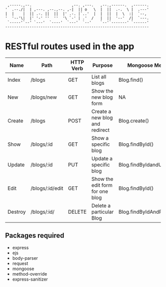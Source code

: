 
     ,-----.,--.                  ,--. ,---.   ,--.,------.  ,------.
    '  .--./|  | ,---. ,--.,--. ,-|  || o   \  |  ||  .-.  \ |  .---'
    |  |    |  || .-. ||  ||  |' .-. |`..'  |  |  ||  |  \  :|  `--, 
    '  '--'\|  |' '-' ''  ''  '\ `-' | .'  /   |  ||  '--'  /|  `---.
     `-----'`--' `---'  `----'  `---'  `--'    `--'`-------' `------'
    ----------------------------------------------------------------- 



# RESTful routes used in the app

|Name  	    |Path   	        |HTTP Verb   	|Purpose   	                      |Mongoose Method
|---	    |---	            |---	        |---	                          |---
|Index   	|/blogs     	    |GET   	        |List all blogs   	              |Blog.find()
|New   	    |/blogs/new   	    |GET   	        |Show the new blog form           |NA
|Create   	|/blogs     	    |POST   	    |Create a new blog and redirect   |Blog.create()
|Show   	|/blogs/:id     	|GET   	        |Show a specific blog             |Blog.findById()
|Update   	|/blogs/:id     	|PUT   	        |Update a specific blog           |Blog.findByIdandUpdate()
|Edit   	|/blogs/:id/edit    |GET   	        |Show the edit form for one blog  |Blog.findById()
|Destroy   	|/blogs/:id/        |DELETE 	    |Delete a particular Blog         |Blog.findByIdAndRemove()

## Packages required

* express
* ejs
* body-parser
* request
* mongoose
* method-override
* express-sanitizer